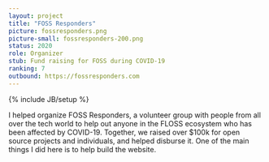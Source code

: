 ```yaml
---
layout: project
title: "FOSS Responders"
picture: fossresponders.png
picture-small: fossresponders-200.png
status: 2020
role: Organizer
stub: Fund raising for FOSS during COVID-19
ranking: 7
outbound: https://fossresponders.com
---
```

{% include JB/setup %}

I helped organize FOSS Responders, a volunteer group with people from all over the tech world to help out anyone in the FLOSS ecosystem who has been affected by COVID-19. Together, we raised over $100k for open source projects and individuals, and helped disburse it. One of the main things I did here is to help build the website.